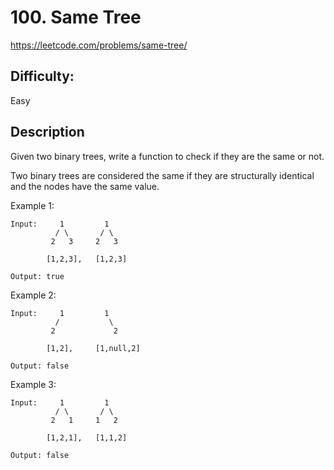 # 100. Same Tree

https://leetcode.com/problems/same-tree/

## Difficulty:

Easy

## Description

Given two binary trees, write a function to check if they are the same or not.

Two binary trees are considered the same if they are structurally identical 
and the nodes have the same value.

Example 1:
```
Input:     1         1
          / \       / \
         2   3     2   3

        [1,2,3],   [1,2,3]

Output: true
```

Example 2:
```
Input:     1         1
          /           \
         2             2

        [1,2],     [1,null,2]

Output: false
```

Example 3:
```
Input:     1         1
          / \       / \
         2   1     1   2

        [1,2,1],   [1,1,2]

Output: false
```
